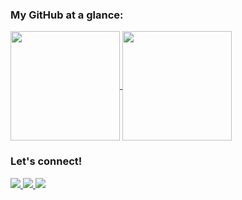 ### My GitHub at a glance:

<a href="https://github.com/zduvall/zduvall">
  <img align="center" height="175" src="https://github-readme-stats.vercel.app/api?username=zduvall&count_private=true&show_icons=true&theme=vue-dark&custom_title=My%20Stats"/>
</a>

<a href="https://github.com/zduvall/zduvall">
  <img align="center" height="175" src="https://github-readme-stats.vercel.app/api/top-langs/?username=zduvall&count_private=true&theme=vue-dark&layout=compact&custom_title=Favorite%20Languages"/>
</a>

### Let's connect!

<a href="https://www.linkedin.com/in/zachary-duvall/" target="_blank">
  <img src="https://img.shields.io/badge/LinkedIn-0077B5?style=for-the-badge&logo=linkedin&logoColor=white" />
</a>

<a href="https://zduvall.github.io/#" target="_blank">
  <img src="https://img.shields.io/badge/My_Portfolio-FF5722?style=for-the-badge&logo=rss&logoColor=white" />
</a>

<a href="https://angel.co/u/zachary-duvall" target="_blank">
  <img src="https://img.shields.io/badge/Angel_List-9933CC?style=for-the-badge&logo=AngelList&logoColor=white" />
</a>

<!-- This repo **zduvall/zduvall** is a ✨ _special_ ✨ repo -- its `README.md` (this file) appears on your GitHub profile. -->
